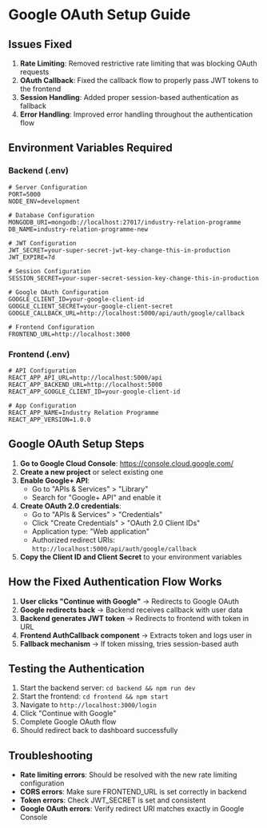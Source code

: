 # Google OAuth Setup Guide

## Issues Fixed

1. **Rate Limiting**: Removed restrictive rate limiting that was blocking OAuth requests
2. **OAuth Callback**: Fixed the callback flow to properly pass JWT tokens to the frontend
3. **Session Handling**: Added proper session-based authentication as fallback
4. **Error Handling**: Improved error handling throughout the authentication flow

## Environment Variables Required

### Backend (.env)
```env
# Server Configuration
PORT=5000
NODE_ENV=development

# Database Configuration
MONGODB_URI=mongodb://localhost:27017/industry-relation-programme
DB_NAME=industry-relation-programme-new

# JWT Configuration
JWT_SECRET=your-super-secret-jwt-key-change-this-in-production
JWT_EXPIRE=7d

# Session Configuration
SESSION_SECRET=your-super-secret-session-key-change-this-in-production

# Google OAuth Configuration
GOOGLE_CLIENT_ID=your-google-client-id
GOOGLE_CLIENT_SECRET=your-google-client-secret
GOOGLE_CALLBACK_URL=http://localhost:5000/api/auth/google/callback

# Frontend Configuration
FRONTEND_URL=http://localhost:3000
```

### Frontend (.env)
```env
# API Configuration
REACT_APP_API_URL=http://localhost:5000/api
REACT_APP_BACKEND_URL=http://localhost:5000
REACT_APP_GOOGLE_CLIENT_ID=your-google-client-id

# App Configuration
REACT_APP_NAME=Industry Relation Programme
REACT_APP_VERSION=1.0.0
```

## Google OAuth Setup Steps

1. **Go to Google Cloud Console**: https://console.cloud.google.com/
2. **Create a new project** or select existing one
3. **Enable Google+ API**:
   - Go to "APIs & Services" > "Library"
   - Search for "Google+ API" and enable it
4. **Create OAuth 2.0 credentials**:
   - Go to "APIs & Services" > "Credentials"
   - Click "Create Credentials" > "OAuth 2.0 Client IDs"
   - Application type: "Web application"
   - Authorized redirect URIs: `http://localhost:5000/api/auth/google/callback`
5. **Copy the Client ID and Client Secret** to your environment variables

## How the Fixed Authentication Flow Works

1. **User clicks "Continue with Google"** → Redirects to Google OAuth
2. **Google redirects back** → Backend receives callback with user data
3. **Backend generates JWT token** → Redirects to frontend with token in URL
4. **Frontend AuthCallback component** → Extracts token and logs user in
5. **Fallback mechanism** → If token missing, tries session-based auth

## Testing the Authentication

1. Start the backend server: `cd backend && npm run dev`
2. Start the frontend: `cd frontend && npm start`
3. Navigate to `http://localhost:3000/login`
4. Click "Continue with Google"
5. Complete Google OAuth flow
6. Should redirect back to dashboard successfully

## Troubleshooting

- **Rate limiting errors**: Should be resolved with the new rate limiting configuration
- **CORS errors**: Make sure FRONTEND_URL is set correctly in backend
- **Token errors**: Check JWT_SECRET is set and consistent
- **Google OAuth errors**: Verify redirect URI matches exactly in Google Console
